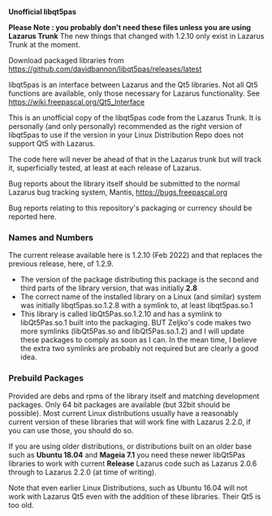 **Unofficial libqt5pas**

**Please Note : you probably don't need these files unless you are using Lazarus Trunk** The new things that changed with 1.2.10 only exist in Lazarus Trunk at the moment. 

Download packaged libraries from https://github.com/davidbannon/libqt5pas/releases/latest

libqt5pas is an interface between Lazarus and the Qt5 libraries.  Not all Qt5 functions are available, only those necessary for Lazarus functionality. See https://wiki.freepascal.org/Qt5_Interface

This is an unofficial copy of the libqt5pas code from the Lazarus Trunk. It is personally (and only personally) recommended as the right version of libqt5pas to use if the version in your Linux Distribution Repo does not support Qt5 with Lazarus.

The code here will never be ahead of that in the Lazarus trunk but will track it, superficially tested, at least at each release of Lazarus.

Bug reports about the library itself should be submitted to the normal Lazarus bug tracking system, Mantis, https://bugs.freepascal.org

Bug reports relating to this repository's packaging or currency should be reported here.


### Names and Numbers

The current release available here is 1.2.10 (Feb 2022) and that replaces the previous release, here, of 1.2.9.


* The version of the package distributing this package is the second and third parts of the library version, that was initially **2.8**
* The correct name of the installed library on a Linux (and similar) system was initially  libqt5pas.so.1.2.8 with a symlink to, at least libqt5pas.so.1
* This library is called libQt5Pas.so.1.2.10 and has a symlink to libQt5Pas.so.1 built into the packaging. BUT Zeljko's code makes two more symlinks (libQt5Pas.so and libQt5Pas.so.1.2) and I will update these packages to comply as soon as I can. In the mean time, I believe the extra two symlinks are probably not required but are clearly a good idea.


### Prebuild Packages
Provided are debs and rpms of the library itself and matching development packages.  Only 64 bit packages are available (but 32bit should be possible). Most current Linux distributions usually have a reasonably current version of these libraries that will work fine with Lazarus 2.2.0, if you can use those, you should do so. 

If you are using older distributions, or distributions built on an older base such as **Ubuntu 18.04** and **Mageia 7.1** you need these newer libQt5Pas libraries to work with current **Release** Lazarus code such as Lazarus 2.0.6 through to Lazarus 2.2.0 (at time of writing). 
  
Note that even earlier Linux Distributions, such as Ubuntu 16.04 will not work with Lazarus Qt5 even with the addition of these libraries. Their Qt5 is too old. 


